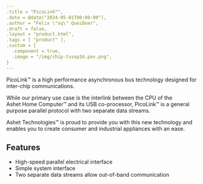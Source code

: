 ```yaml
---
.title = "PicoLink™",
.date = @date("2024-05-01T00:00:00"),
.author = "Felix \"xq\" Queißner",
.draft = false,
.layout = "product.html",
.tags = [ "product" ],
.custom = {
  .component = true,
  .image = "/img/chip-tssop16.pov.png",
}
---
```

PicoLink™ is a high performance asynchronous bus technology designed for inter-chip communications.

While our primary use case is the interlink between the CPU of the Ashet&nbsp;Home&nbsp;Computer™ and its USB co-processor, PicoLink™ is a general purpose parallel protocol with two separate data streams.

Ashet&nbsp;Technologies™ is proud to provide you with this new technology and enables you to create consumer and industrial appliances with an ease.

## Features

- High-speed parallel electrical interface
- Simple system interface
- Two separate data streams allow out-of-band communication

<!-- <h2>Documents &amp; Downloads</h2>

<h3>Documentation</h3>

<ul>
  <li><a href="">Datasheet</a></li>
</ul>

<h3>Software &amp; Sources</h3>

<ul>
  <li><a href="https://git.random-projects.net/Ashet-Technologies/ACT-HC/src/branch/master/src/modules/picolink.v" target="_blank">Verilog Implementation</a></li>
  <li><a href="" target="_blank">Driver Sources</a></li>
</ul> -->